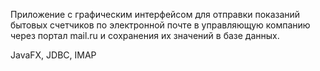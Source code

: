 Приложение с графическим интерфейсом для отправки показаний бытовых счетчиков по электронной почте 
в управляющую компанию через портал mail.ru и сохранения их значений в базе данных.

JavaFX, JDBC, IMAP
